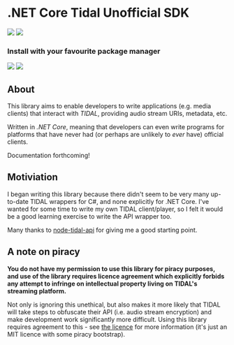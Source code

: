 # .NET Core Tidal Unofficial SDK
<img src="https://github.com/SacredSkull/dotnet-tidal-usdk/workflows/master-release/badge.svg" />
<img src="https://github.com/SacredSkull/dotnet-tidal-usdk/workflows/develop/badge.svg" />

### Install with your favourite package manager
[<img src="https://img.shields.io/nuget/vpre/TidalUSDK?label=nuget%20%28pre-release%29" />](https://www.nuget.org/packages/TidalUSDK/)
[<img src="https://img.shields.io/nuget/vpre/TidalUSDK?label=nuget%20%28pre-release%29" />](https://www.nuget.org/packages/TidalUSDK/)

## About
This library aims to enable developers to write applications (e.g. media clients) that interact with _TIDAL_, providing audio stream URIs, metadata, etc.

Written in _.NET Core_, meaning that developers can even write programs for platforms that have never had (or perhaps are unlikely to _ever_ have) official clients.

Documentation forthcoming!

## Motiviation
I began writing this library because there didn't seem to be very many up-to-date TIDAL wrappers for C#, and none explicitly for .NET Core. I've wanted for some time to write my own TIDAL client/player, so I felt it would be a good learning exercise to write the API wrapper too.

Many thanks to [node-tidal-api](https://github.com/lucaslg26/TidalAPI) for giving me a good starting point.

## A note on piracy
**You do not have my permission to use this library for piracy purposes, and use of the library requires licence agreement which explicitly forbids any attempt to infringe on intellectual property living on TIDAL's streaming platform.**

Not only is ignoring this unethical, but also makes it more likely that TIDAL will take steps to obfuscate their API (i.e. audio stream encryption) and make development work significantly more difficult. Using this library requires agreement to this - see [the licence](https://github.com/SacredSkull/dotnet-tidal-usdk/blob/develop/LICENSE.md) for more information (it's just an MIT licence with some piracy bootstrap).

